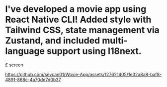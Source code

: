 # I've developed a movie app using React Native CLI! Added style with Tailwind CSS,  state management via Zustand, and included multi-language support using I18next.
£ screen



https://github.com/sevcan01/Wovie-App/assets/127621405/1e32a8a8-baf8-4891-868c-4a70dd7d0b37

